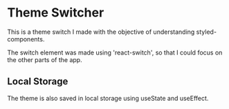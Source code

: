 # Theme Switcher
This is a theme switch I made with the objective of understanding styled-components.

The switch element was made using 'react-switch', so that I could focus on the other parts of the app.

## Local Storage
The theme is also saved in local storage using useState and useEffect.
